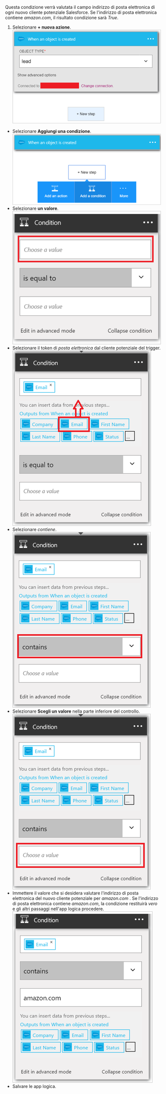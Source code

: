 Questa condizione verrà valutata il campo indirizzo di posta elettronica di ogni nuovo cliente potenziale Salesforce. Se l'indirizzo di posta elettronica contiene *amazon.com*, il risultato condizione sarà *True*.

1. Selezionare **+ nuova azione**.  
![Immagine di condizione Salesforce 1](./media/connectors-create-api-salesforce/condition-1.png)   
- Selezionare **Aggiungi una condizione**.    
![Immagine di condizione Salesforce 2](./media/connectors-create-api-salesforce/condition-2.png)  
- Selezionare **un valore**.    
![Immagine di condizione Salesforce 3](./media/connectors-create-api-salesforce/condition-3.png)  
- Selezionare il token di *posta elettronica* dal cliente potenziale del trigger.    
![Immagine di condizione Salesforce 4](./media/connectors-create-api-salesforce/condition-4.png)  
- Selezionare *contiene*.      
![Immagine di condizione Salesforce 5](./media/connectors-create-api-salesforce/condition-5.png)  
- Selezionare **Scegli un valore** nella parte inferiore del controllo.     
![Immagine di condizione Salesforce 6](./media/connectors-create-api-salesforce/condition-6.png)  
- Immettere il valore che si desidera valutare l'indirizzo di posta elettronica del nuovo cliente potenziale per *amazon.com* . Se l'indirizzo di posta elettronica contiene *amazon.com*, la condizione restituirà *vero* e gli altri passaggi nell'app logica procedere.    
![Immagine di condizione Salesforce 7](./media/connectors-create-api-salesforce/condition-7.png)  
- Salvare le app logica.  

